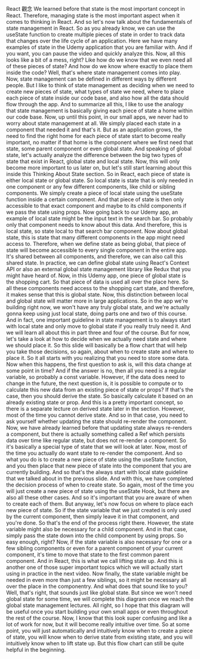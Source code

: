 React 觀念
We learned before that state
is the most important concept in React.
Therefore, managing state is the most important aspect
when it comes to thinking in React.
And so let's now talk
about the fundamentals of state management in React.
So as you already know, we can use the useState function
to create multiple pieces of state in order to track data
that changes over the life cycle of an application.
Here we have many examples of state
in the Udemy application that you are familiar with.
And if you want, you can pause the video
and quickly analyze this.
Now, all this looks like a bit of a mess, right?
Like how do we know
that we even need all of these pieces of state?
And how do we know where exactly to place them
inside the code?
Well, that's where state management comes into play.
Now, state management can be defined
in different ways by different people.
But I like to think of state management
as deciding when we need to create new pieces of state,
what types of state we need,
where to place each piece of state inside our code base,
and also how all the data should flow through the app.
And to summarize all this,
I like to use the analogy that state management
is basically giving each piece of state
a home within our code base.
Now, up until this point, in our small apps,
we never had to worry about state management at all.
We simply placed each state
in a component that needed it and that's it.
But as an application grows, the need to find the right home
for each piece of state start to become really important,
no matter if that home is the component
where we first need that state,
some parent component or even global state.
And speaking of global state,
let's actually analyze the difference
between the big two types of state that exist in React,
global state and local state.
Now, this will only become more important to us later on,
but let's still start learning about this
inside this Thinking About State section.
So in React, each piece of state
is either local state or global state.
So local state is state that is only needed in one component
or any few different components,
like child or sibling components.
We simply create a piece of local state
using the useState function inside a certain component.
And that piece of state is then only accessible
to that exact component and maybe to its child components
if we pass the state using props.
Now going back to our Udemy app,
an example of local state
might be the input text in the search bar.
So probably only that component
needs to know about this data.
And therefore, this is local state,
so state local to that search bar component.
Now about global state,
this is state that many different components
in the app might need access to.
Therefore, when we define state as being global,
that piece of state will become accessible
to every single component in the entire app.
It's shared between all components,
and therefore, we can also call this shared state.
In practice, we can define global state
using React's Context API
or also an external global state management library
like Redux that you might have heard of.
Now, in this Udemy app,
one piece of global state is the shopping cart.
So that piece of data is used all over the place here.
So all these components need access
to the shopping cart state,
and therefore, it makes sense that this is global state.
Now, this distinction between local
and global state will matter more in large applications.
So in the app we're building right now,
we won't have any truly global state,
and we're actually gonna keep using just local state,
doing parts one and two of this course.
And in fact, one important guideline in state management
is to always start with local state
and only move to global state if you really truly need it.
And we will learn all about this
in part three and four of the course.
But for now, let's take a look at how to decide
when we actually need state and where we should place it.
So this slide will basically be a flow chart
that will help you take those decisions,
so again, about when to create state and where to place it.
So it all starts with you realizing
that you need to store some data.
Now when this happens, the first question to ask is,
will this data change at some point in time?
And if the answer is no,
then all you need is a regular variable,
so probably a const variable.
However, if the data does need to change in the future,
the next question is, it is possible to compute
or to calculate this new data
from an existing piece of state or props?
If that's the case, then you should derive the state.
So basically calculate it
based on an already existing state or prop.
And this is a pretty important concept,
so there is a separate lecture
on derived state later in the section.
However, most of the time you cannot derive state.
And so in that case, you need to ask yourself
whether updating the state should re-render the component.
Now, we have already learned before that updating state
always re-renders a component,
but there is actually something called a Ref
which persists data over time like regular state,
but does not re-render a component.
So it's basically a special type of state
that we will look at later.
Now, most of the time you actually do want state
to re-render the component.
And so what you do is to create a new piece of state
using the useState function,
and you then place that new piece of state
into the component that you are currently building.
And so that's the always start with local state guideline
that we talked about in the previous slide.
And with this, we have completed
the decision process of when to create state.
So again, most of the time you will just create
a new piece of state using the useState Hook,
but there are also all these other cases.
And so it's important that you are aware
of when to create each of them.
But anyway, let's now focus
on where to place each new piece of state.
So if the state variable that we just created
is only used by the current component,
then simply leave it in that component, and you're done.
So that's the end of the process right there.
However, the state variable might also be necessary
for a child component.
And in that case, simply pass the state down
into the child component by using props.
So easy enough, right?
Now, if the state variable is also necessary
for one or a few sibling components
or even for a parent component of your current component,
it's time to move that state
to the first common parent component.
And in React, this is what we call lifting state up.
And this is another one of those super important topics
which we will actually start using in practice
in the next video.
Now finally, the state variable might be needed
in even more than just a few siblings,
so it might be necessary
all over the place in the componentry.
And what does that sound like to you?
Well, that's right, that sounds just like global state.
But since we won't need global state for some time,
we will complete this diagram once we reach
the global state management lectures.
All right, so I hope that this diagram will be useful
once you start building your own small apps
or even throughout the rest of the course.
Now, I know that this look super confusing
and like a lot of work for now,
but it will become really intuitive over time.
So at some point, you will just automatically
and intuitively know when to create a piece of state,
you will know when to derive state from existing state,
and you will intuitively know when to lift state up.
But this flow chart can still be quite helpful
in the beginning.